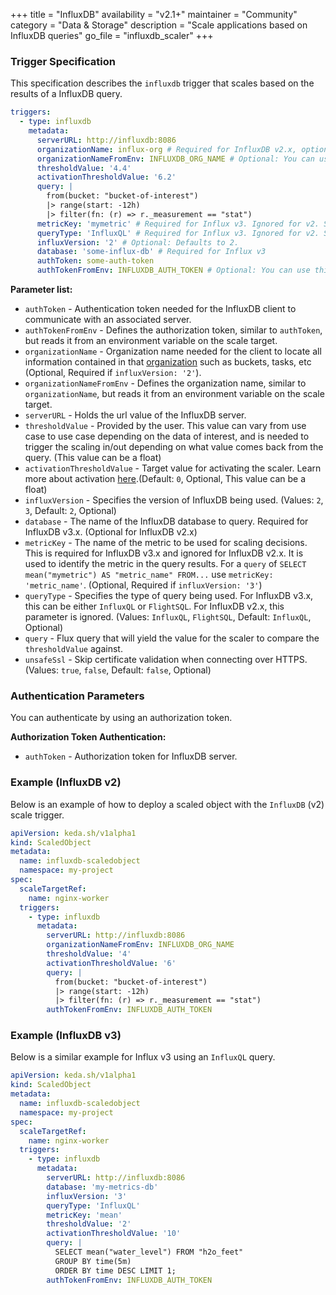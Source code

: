 +++
title = "InfluxDB"
availability = "v2.1+"
maintainer = "Community"
category = "Data & Storage"
description = "Scale applications based on InfluxDB queries"
go_file = "influxdb_scaler"
+++

### Trigger Specification

This specification describes the `influxdb` trigger that scales based on the results of a InfluxDB query.

```yaml
triggers:
  - type: influxdb
    metadata:
      serverURL: http://influxdb:8086
      organizationName: influx-org # Required for InfluxDB v2.x, optional for InfluxDB v3.x
      organizationNameFromEnv: INFLUXDB_ORG_NAME # Optional: You can use this instead of `organizationName` parameter. See details in "Parameter List" section
      thresholdValue: '4.4'
      activationThresholdValue: '6.2'
      query: |
        from(bucket: "bucket-of-interest")
        |> range(start: -12h)
        |> filter(fn: (r) => r._measurement == "stat")
      metricKey: 'mymetric' # Required for Influx v3. Ignored for v2. See details in "Parameter List" section
      queryType: 'InfluxQL' # Required for Influx v3. Ignored for v2. See details in "Parameter List" section
      influxVersion: '2' # Optional: Defaults to 2.
      database: 'some-influx-db' # Required for Influx v3
      authToken: some-auth-token
      authTokenFromEnv: INFLUXDB_AUTH_TOKEN # Optional: You can use this instead of `authToken` parameter. See details in "Parameter List" section
```

**Parameter list:**

- `authToken` - Authentication token needed for the InfluxDB client to communicate with an associated server.
- `authTokenFromEnv` - Defines the authorization token, similar to `authToken`, but reads it from an environment variable on the scale target.
- `organizationName` - Organization name needed for the client to locate all information contained in that [organization](https://docs.influxdata.com/influxdb/v2.0/organizations/) such as buckets, tasks, etc (Optional, Required if `influxVersion: '2'`).
- `organizationNameFromEnv` - Defines the organization name, similar to `organizationName`, but reads it from an environment variable on the scale target.
- `serverURL` - Holds the url value of the InfluxDB server.
- `thresholdValue` - Provided by the user. This value can vary from use case to use case depending on the data of interest, and is needed to trigger the scaling in/out depending on what value comes back from the query. (This value can be a float)
- `activationThresholdValue` - Target value for activating the scaler. Learn more about activation [here](./../concepts/scaling-deployments.md#activating-and-scaling-thresholds).(Default: `0`, Optional, This value can be a float)
- `influxVersion` - Specifies the version of InfluxDB being used. (Values: `2`, `3`, Default: `2`, Optional)
- `database` - The name of the InfluxDB database to query. Required for InfluxDB v3.x. (Optional for InfluxDB v2.x)
- `metricKey` - The name of the metric to be used for scaling decisions. This is required for InfluxDB v3.x and ignored for InfluxDB v2.x. It is used to identify the metric in the query results. For a `query` of `SELECT mean("mymetric") AS "metric_name" FROM...` use `metricKey: 'metric_name'`. (Optional, Required if `influxVersion: '3'`)
- `queryType` - Specifies the type of query being used. For InfluxDB v3.x, this can be either `InfluxQL` or `FlightSQL`. For InfluxDB v2.x, this parameter is ignored. (Values: `InfluxQL`, `FlightSQL`, Default: `InfluxQL`, Optional)
- `query` - Flux query that will yield the value for the scaler to compare the `thresholdValue` against.
- `unsafeSsl` - Skip certificate validation when connecting over HTTPS. (Values: `true`, `false`, Default: `false`, Optional)

### Authentication Parameters

You can authenticate by using an authorization token.

**Authorization Token Authentication:**

- `authToken` - Authorization token for InfluxDB server.

### Example (InfluxDB v2)

Below is an example of how to deploy a scaled object with the `InfluxDB` (v2) scale trigger.

```yaml
apiVersion: keda.sh/v1alpha1
kind: ScaledObject
metadata:
  name: influxdb-scaledobject
  namespace: my-project
spec:
  scaleTargetRef:
    name: nginx-worker
  triggers:
    - type: influxdb
      metadata:
        serverURL: http://influxdb:8086
        organizationNameFromEnv: INFLUXDB_ORG_NAME
        thresholdValue: '4'
        activationThresholdValue: '6'
        query: |
          from(bucket: "bucket-of-interest")
          |> range(start: -12h)
          |> filter(fn: (r) => r._measurement == "stat")
        authTokenFromEnv: INFLUXDB_AUTH_TOKEN
```

### Example (InfluxDB v3)

Below is a similar example for Influx v3 using an `InfluxQL` query.

```yaml
apiVersion: keda.sh/v1alpha1
kind: ScaledObject
metadata:
  name: influxdb-scaledobject
  namespace: my-project
spec:
  scaleTargetRef:
    name: nginx-worker
  triggers:
    - type: influxdb
      metadata:
        serverURL: http://influxdb:8086
        database: 'my-metrics-db'
        influxVersion: '3'
        queryType: 'InfluxQL'
        metricKey: 'mean'
        thresholdValue: '2'
        activationThresholdValue: '10'
        query: |
          SELECT mean("water_level") FROM "h2o_feet"
          GROUP BY time(5m)
          ORDER BY time DESC LIMIT 1;
        authTokenFromEnv: INFLUXDB_AUTH_TOKEN
```
